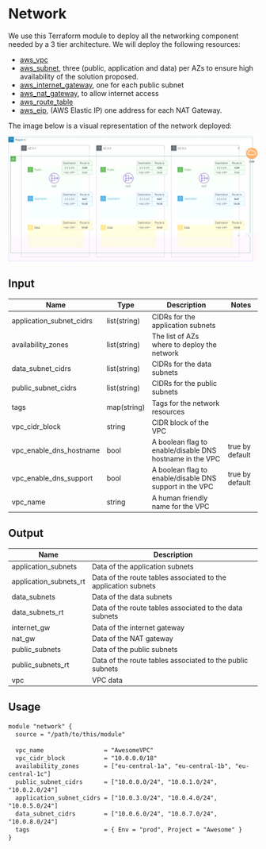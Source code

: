 # Network

We use this Terraform module to deploy all the networking component needed by a 3 tier architecture. We will deploy the 
following resources:

- [aws_vpc](https://registry.terraform.io/providers/hashicorp/aws/latest/docs/resources/vpc)
- [aws_subnet](https://registry.terraform.io/providers/hashicorp/aws/latest/docs/resources/subnet), three (public, application and data) per AZs to ensure high availability of the solution proposed.
- [aws_internet_gateway](https://registry.terraform.io/providers/hashicorp/aws/latest/docs/resources/internet_gateway), one for each public subnet
- [aws_nat_gateway](https://registry.terraform.io/providers/hashicorp/aws/latest/docs/resources/nat_gateway), to allow internet access
- [aws_route_table](https://registry.terraform.io/providers/hashicorp/aws/latest/docs/resources/route_table)
- [aws_eip](https://registry.terraform.io/providers/hashicorp/aws/latest/docs/resources/eip), (AWS Elastic IP) one address for each NAT Gateway.

The image below is a visual representation of the network deployed:

![Network HLD](./img/network.jpg)


## Input
| Name | Type | Description | Notes |
|------|------|-------------|-------|
| application_subnet_cidrs | list(string) | CIDRs for the application subnets | |
| availability_zones | list(string) | The list of AZs where to deploy the network | |
| data_subnet_cidrs | list(string) | CIDRs for the data subnets | |
| public_subnet_cidrs | list(string) | CIDRs for the public subnets | |
| tags | map(string) | Tags for the network resources | |
| vpc_cidr_block | string | CIDR block of the VPC | |
| vpc_enable_dns_hostname | bool | A boolean flag to enable/disable DNS hostname in the VPC | true by default |
| vpc_enable_dns_support | bool | A boolean flag to enable/disable DNS support in the VPC | true by default |
| vpc_name | string | A human friendly name for the VPC | |


## Output
| Name | Description |
|------|-------------|
| application_subnets | Data of the application subnets |
| application_subnets_rt | Data of the route tables associated to the application subnets |
| data_subnets | Data of the data subnets |
| data_subnets_rt | Data of the route tables associated to the data subnets |
| internet_gw | Data of the internet gateway |
| nat_gw | Data of the NAT gateway |
| public_subnets | Data of the public subnets |
| public_subnets_rt | Data of the route tables associated to the public subnets |
| vpc | VPC data |

## Usage
```
module "network" {
  source = "/path/to/this/module"
  
  vpc_name                 = "AwesomeVPC"
  vpc_cidr_block           = "10.0.0.0/18"
  availability_zones       = ["eu-central-1a", "eu-central-1b", "eu-central-1c"]
  public_subnet_cidrs      = ["10.0.0.0/24", "10.0.1.0/24", "10.0.2.0/24"]
  application_subnet_cidrs = ["10.0.3.0/24", "10.0.4.0/24", "10.0.5.0/24"]
  data_subnet_cidrs        = ["10.0.6.0/24", "10.0.7.0/24", "10.0.8.0/24"]
  tags                     = { Env = "prod", Project = "Awesome" }
}
```

